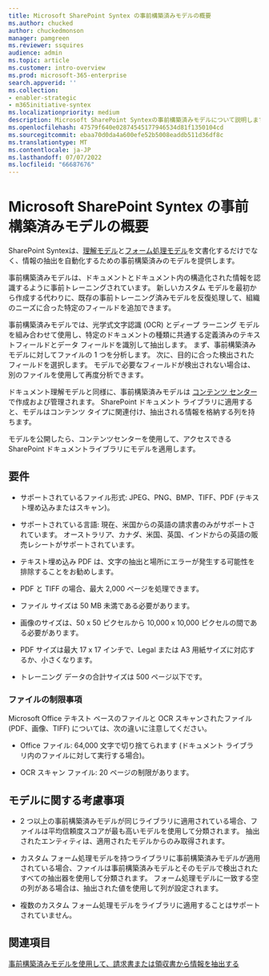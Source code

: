 ```yaml
---
title: Microsoft SharePoint Syntex の事前構築済みモデルの概要
ms.author: chucked
author: chuckedmonson
manager: pamgreen
ms.reviewer: ssquires
audience: admin
ms.topic: article
ms.customer: intro-overview
ms.prod: microsoft-365-enterprise
search.appverid: ''
ms.collection:
- enabler-strategic
- m365initiative-syntex
ms.localizationpriority: medium
description: Microsoft SharePoint Syntexの事前構築済みモデルについて説明します。
ms.openlocfilehash: 47579f640e02874545177946534d81f1350104cd
ms.sourcegitcommit: ebaa70d0da4a600efe52b5008eaddb511d36df8c
ms.translationtype: MT
ms.contentlocale: ja-JP
ms.lasthandoff: 07/07/2022
ms.locfileid: "66687676"
---
```

# <a name="prebuilt-models-overview-in-microsoft-sharepoint-syntex"></a>Microsoft SharePoint Syntex の事前構築済みモデルの概要

SharePoint Syntexは、[理解モデル](document-understanding-overview.md)と[フォーム処理モデル](form-processing-overview.md)を文書化するだけでなく、情報の抽出を自動化するための事前構築済みのモデルを提供します。

事前構築済みモデルは、ドキュメントとドキュメント内の構造化された情報を認識するように事前トレーニングされています。 新しいカスタム モデルを最初から作成する代わりに、既存の事前トレーニング済みモデルを反復処理して、組織のニーズに合った特定のフィールドを追加できます。 

事前構築済みモデルでは、光学式文字認識 (OCR) とディープ ラーニング モデルを組み合わせて使用し、特定のドキュメントの種類に共通する定義済みのテキストフィールドとデータ フィールドを識別して抽出します。 まず、事前構築済みモデルに対してファイルの 1 つを分析します。 次に、目的に合った検出されたフィールドを選択します。 モデルで必要なフィールドが検出されない場合は、別のファイルを使用して再度分析できます。

ドキュメント理解モデルと同様に、事前構築済みモデルは [コンテンツ センター](create-a-content-center.md)で作成および管理されます。 SharePoint ドキュメント ライブラリに適用すると、モデルはコンテンツ タイプに関連付け、抽出される情報を格納する列を持ちます。 

モデルを公開したら、コンテンツセンターを使用して、アクセスできる SharePoint ドキュメントライブラリにモデルを適用します。  

## <a name="requirements"></a>要件

- サポートされているファイル形式: JPEG、PNG、BMP、TIFF、PDF (テキスト埋め込みまたはスキャン)。

- サポートされている言語: 現在、米国からの英語の請求書のみがサポートされています。 オーストラリア、カナダ、米国、英国、インドからの英語の販売レシートがサポートされています。

- テキスト埋め込み PDF は、文字の抽出と場所にエラーが発生する可能性を排除することをお勧めします。

- PDF と TIFF の場合、最大 2,000 ページを処理できます。

- ファイル サイズは 50 MB 未満である必要があります。

- 画像のサイズは、50 x 50 ピクセルから 10,000 x 10,000 ピクセルの間である必要があります。

- PDF サイズは最大 17 x 17 インチで、Legal または A3 用紙サイズに対応するか、小さくなります。

- トレーニング データの合計サイズは 500 ページ以下です。

### <a name="file-limitations"></a>ファイルの制限事項

Microsoft Office テキスト ベースのファイルと OCR スキャンされたファイル (PDF、画像、TIFF) については、次の違いに注意してください。

- Office ファイル: 64,000 文字で切り捨てられます (ドキュメント ライブラリ内のファイルに対して実行する場合)。

- OCR スキャン ファイル: 20 ページの制限があります。  

## <a name="model-considerations"></a>モデルに関する考慮事項

- 2 つ以上の事前構築済みモデルが同じライブラリに適用されている場合、ファイルは平均信頼度スコアが最も高いモデルを使用して分類されます。 抽出されたエンティティは、適用されたモデルからのみ取得されます。

- カスタム フォーム処理モデルを持つライブラリに事前構築済みモデルが適用されている場合、ファイルは事前構築済みモデルとそのモデルで検出されたすべての抽出器を使用して分類されます。 フォーム処理モデルに一致する空の列がある場合は、抽出された値を使用して列が設定されます。

- 複数のカスタム フォーム処理モデルをライブラリに適用することはサポートされていません。

## <a name="see-also"></a>関連項目

[事前構築済みモデルを使用して、請求書または領収書から情報を抽出する](prebuilt-overview.md)
 

